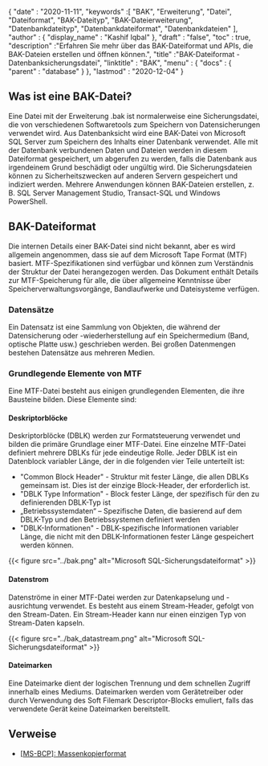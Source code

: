 {
  "date" : "2020-11-11",
  "keywords" :[ "BAK", "Erweiterung", "Datei", "Dateiformat", "BAK-Dateityp", "BAK-Dateierweiterung", "Datenbankdateityp", "Datenbankdateiformat", "Datenbankdateien" ],
  "author" : {
    "display_name" : "Kashif Iqbal"
},
  "draft" : "false",
  "toc" : true,
  "description" :"Erfahren Sie mehr über das BAK-Dateiformat und APIs, die BAK-Dateien erstellen und öffnen können.",
  "title" :"BAK-Dateiformat - Datenbanksicherungsdatei",
  "linktitle" : "BAK",
  "menu" : {
    "docs" : {
      "parent" : "database"
}
},
  "lastmod" : "2020-12-04"
}

## Was ist eine BAK-Datei?

Eine Datei mit der Erweiterung .bak ist normalerweise eine Sicherungsdatei, die von verschiedenen Softwaretools zum Speichern von Datensicherungen verwendet wird. Aus Datenbanksicht wird eine BAK-Datei von Microsoft SQL Server zum Speichern des Inhalts einer Datenbank verwendet. Alle mit der Datenbank verbundenen Daten und Dateien werden in diesem Dateiformat gespeichert, um abgerufen zu werden, falls die Datenbank aus irgendeinem Grund beschädigt oder ungültig wird. Die Sicherungsdateien können zu Sicherheitszwecken auf anderen Servern gespeichert und indiziert werden. Mehrere Anwendungen können BAK-Dateien erstellen, z. B. SQL Server Management Studio, Transact-SQL und Windows PowerShell.

## BAK-Dateiformat

Die internen Details einer BAK-Datei sind nicht bekannt, aber es wird allgemein angenommen, dass sie auf dem Microsoft Tape Format (MTF) basiert. MTF-Spezifikationen sind verfügbar und können zum Verständnis der Struktur der Datei herangezogen werden. Das Dokument enthält Details zur MTF-Speicherung für alle, die über allgemeine Kenntnisse über Speicherverwaltungsvorgänge, Bandlaufwerke und Dateisysteme verfügen.

### Datensätze

Ein Datensatz ist eine Sammlung von Objekten, die während der Datensicherung oder -wiederherstellung auf ein Speichermedium (Band, optische Platte usw.) geschrieben werden. Bei großen Datenmengen bestehen Datensätze aus mehreren Medien.

### Grundlegende Elemente von MTF

Eine MTF-Datei besteht aus einigen grundlegenden Elementen, die ihre Bausteine bilden. Diese Elemente sind:

#### Deskriptorblöcke

Deskriptorblöcke (DBLK) werden zur Formatsteuerung verwendet und bilden die primäre Grundlage einer MTF-Datei. Eine einzelne MTF-Datei definiert mehrere DBLKs für jede eindeutige Rolle. Jeder DBLK ist ein Datenblock variabler Länge, der in die folgenden vier Teile unterteilt ist:

* "Common Block Header" - Struktur mit fester Länge, die allen DBLKs gemeinsam ist. Dies ist der einzige Block-Header, der erforderlich ist.
* "DBLK Type Information" - Block fester Länge, der spezifisch für den zu definierenden DBLK-Typ ist
* „Betriebssystemdaten“ – Spezifische Daten, die basierend auf dem DBLK-Typ und den Betriebssystemen definiert werden
* "DBLK-Informationen" - DBLK-spezifische Informationen variabler Länge, die nicht mit den DBLK-Informationen fester Länge gespeichert werden können.

 {{< figure src="../bak.png" alt="Microsoft SQL-Sicherungsdateiformat" >}}

#### Datenstrom

Datenströme in einer MTF-Datei werden zur Datenkapselung und -ausrichtung verwendet. Es besteht aus einem Stream-Header, gefolgt von den Stream-Daten. Ein Stream-Header kann nur einen einzigen Typ von Stream-Daten kapseln.

{{< figure src="../bak_datastream.png" alt="Microsoft SQL-Sicherungsdateiformat" >}}

#### Dateimarken

Eine Dateimarke dient der logischen Trennung und dem schnellen Zugriff innerhalb eines Mediums. Dateimarken werden vom Gerätetreiber oder durch Verwendung des Soft Filemark Descriptor-Blocks emuliert, falls das verwendete Gerät keine Dateimarken bereitstellt.

## Verweise ##

* [[MS-BCP]: Massenkopierformat](https://learn.microsoft.com/en-us/openspecs/sql_data_portability/ms-bcp/54965c4d-34c7-400d-b970-1007984315a5?redirectedfrom=MSDN)

